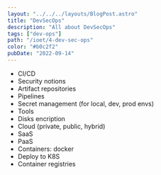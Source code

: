 ```yaml
---
layout: "../../../layouts/BlogPost.astro"
title: "DevSecOps"
description: "All about DevSecOps"
tags: ["dev-ops"]
path: "/ioet/4-dev-sec-ops"
color: "#b0c2f2"
pubDate: "2022-09-14"
---
```


- CI/CD
- Security notions
- Artifact repositories
- Pipelines
- Secret management (for local, dev, prod envs)
- Tools
- Disks encription
- Cloud (private, public, hybrid)
- SaaS
- PaaS
- Containers: docker
- Deploy to K8S
- Container registries
